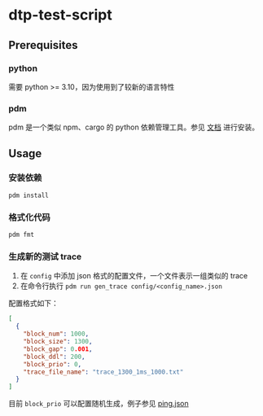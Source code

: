 # dtp-test-script

## Prerequisites

### python

需要 python >= 3.10，因为使用到了较新的语言特性

### pdm

pdm 是一个类似 npm、cargo 的 python 依赖管理工具。参见 [文档](https://pdm.fming.dev/) 进行安装。

## Usage

### 安装依赖

```shell
pdm install
```

### 格式化代码

```shell
pdm fmt
```

### 生成新的测试 trace

1. 在 `config` 中添加 json 格式的配置文件，一个文件表示一组类似的 trace
2. 在命令行执行 `pdm run gen_trace config/<config_name>.json`

配置格式如下：

```json
[
  {
    "block_num": 1000,
    "block_size": 1300,
    "block_gap": 0.001,
    "block_ddl": 200,
    "block_prio": 0,
    "trace_file_name": "trace_1300_1ms_1000.txt"
  }
]
```

目前 `block_prio` 可以配置随机生成，例子参见 [ping.json](config/ping.json)
